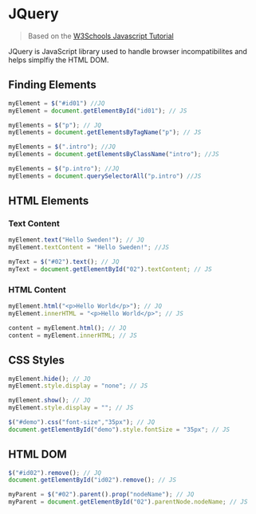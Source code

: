 # JQuery
> Based on the [W3Schools Javascript Tutorial](https://www.w3schools.com/js/default.asp)

JQuery is JavaScript library used to handle browser incompatibilites and helps simplfiy the HTML DOM.

## Finding Elements
```javascript
myElement = $("#id01") //JQ
myElement = document.getElementById("id01"); // JS

myElements = $("p"); // JQ
myElements = document.getElementsByTagName("p"); // JS

myElements = $(".intro"); //JQ
myElements = document.getElementsByClassName("intro"); //JS

myElements = $("p.intro"); //JQ
myElements = document.querySelectorAll("p.intro") //JS
```

## HTML Elements
### Text Content
```javascript
myElement.text("Hello Sweden!"); // JQ
myElement.textContent = "Hello Sweden!"; //JS

myText = $("#02").text(); // JQ
myText = document.getElementById("02").textContent; // JS
```
### HTML Content
```javascript
myElement.html("<p>Hello World</p>"); // JQ
myElement.innerHTML = "<p>Hello World</p>"; // JS

content = myElement.html(); // JQ
content = myElement.innerHTML; // JS
```

## CSS Styles
```javascript
myElement.hide(); // JQ
myElement.style.display = "none"; // JS

myElement.show(); // JQ
myElement.style.display = ""; // JS

$("#demo").css("font-size","35px"); // JQ
document.getElementById("demo").style.fontSize = "35px"; // JS
```

## HTML DOM
```javascript
$("#id02").remove(); // JQ
document.getElementById("id02").remove(); // JS

myParent = $("#02").parent().prop("nodeName"); // JQ
myParent = document.getElementById("02").parentNode.nodeName; // JS
```